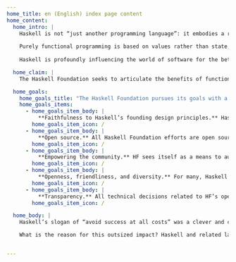```yaml
---
home_title: en (English) index page content
home_content:
  home_intro: |
    Haskell is not “just another programming language”: it embodies a radical and elegant attack on the entire enterprise of writing software. 
    
    Purely functional programming is based on values rather than state, and is rigorously explicit about side effects (the source of so many bugs in production). 
    
    Haskell is profoundly influencing the world of software for the better.

  home_claim: |
    The Haskell Foundation seeks to articulate the benefits of functional programming to a much broader audience, to erase barriers to entry, and to make Haskell into a solidly reliable basis for mission critical applications.

  home_goals:
    home_goals_title: "The Haskell Foundation pursues its goals with a strong ethos based on:"
    home_goals_items:
      - home_goals_item_body: |
          **Faithfulness to Haskell’s founding design principles.** Haskell’s design puts principle ahead of expediency by cleaving closely to the principles of purely functional programming. 
        home_goals_item_icon: /
      - home_goals_item_body: |
          **Open source.** All Haskell Foundation efforts are open source.
        home_goals_item_icon: /
      - home_goals_item_body: |
          **Empowering the community.** HF sees itself as a means to augment, celebrate, and coordinate the contributions and leadership of Haskell’s vibrant community.
        home_goals_item_icon: /
      - home_goals_item_body: |
          **Openness, friendliness, and diversity.** For many, Haskell is more a way of life than a programming language. All are welcome, all can contribute. To this end we have adopted the Haskell Guidelines For Respectful Communication.
        home_goals_item_icon: /
      - home_goals_item_body: |
          **Transparency.** All technical decisions related to HF’s open source projects will be transparent.
        home_goals_item_icon: /

  home_body: |
    Haskell’s slogan of “avoid success at all costs” was a clever and cheeky way of saying that innovation and research in programming languages, especially in functional programming, needed some insulation to succeed. Ideas that were not perfectly understood needed iteration to fully develop in the minds of language innovators and users. By avoiding the “success at all costs” mentality of other language communities, the Haskell community bought time and space to try ideas that were not perfectly understood at first. Since then, the Haskell language has sparked so many lasting innovations in language design that its impact is now beyond doubt. 

    What is the reason for this outsized impact? Haskell and related languages re-opened the connection between mathematical thinking on the one hand and compilers and programming languages on the other. It showed that these two fields should never have drifted so far apart. By removing the ceiling on the ideas that are easier to express in Haskell, it attracted the brightest minds and still does. It became a lingua franca for a large swath of CS research. In education, Haskell helps CS students learn to think better. The quality of ideas represented in the Haskell ecosystem has attracted both small and large companies. In many ways, the story of Haskell is one of success. Perhaps it was unavoidable after all.


---    
```

